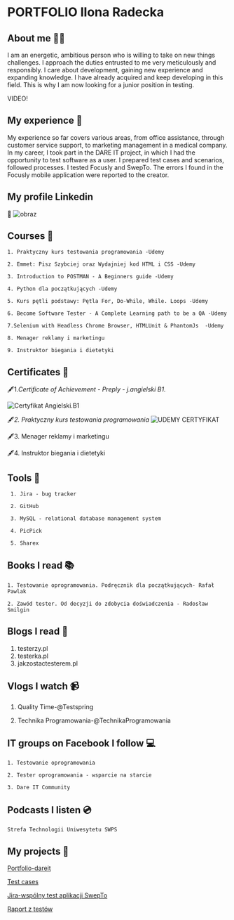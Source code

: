 # PORTFOLIO Ilona Radecka

## About me 🧍‍♀️

I am an energetic, ambitious person who is willing to take on new things
challenges. I approach the duties entrusted to me very meticulously and responsibly. I care about development, gaining new experience and expanding knowledge.
I have already acquired and keep developing in this field. This is why I am now looking for a junior position in testing.

VIDEO! 

## My experience 👩

My experience so far covers various areas, from office assistance, through customer service support, to marketing management in a medical company.
In my career, I took part in the DARE IT project, in which I had the opportunity to test software as a user.
I prepared test cases and scenarios, followed processes.
I tested Focusly and SwepTo. The errors I found in the Focusly mobile application were reported to the creator.

## My profile Linkedin
:open_file_folder: 
![[obraz](https://www.linkedin.com/in/ilona-radecka-3bb784251/)](https://user-images.githubusercontent.com/116502803/205628447-c3b96de6-ccc3-45c7-9c28-e18bb5794e20.png)



## Courses 📰

    1. Praktyczny kurs testowania programowania -Udemy
    
    2. Emmet: Pisz Szybciej oraz Wydajniej kod HTML i CSS -Udemy
    
    3. Introduction to POSTMAN - A Beginners guide -Udemy

    4. Python dla początkujących -Udemy
    
    5. Kurs pętli podstawy: Pętla For, Do-While, While. Loops -Udemy
    
    6. Become Software Tester - A Complete Learning path to be a QA -Udemy
    
    7.Selenium with Headless Chrome Browser, HTMLUnit & PhantomJs  -Udemy

    8. Menager reklamy i marketingu
    
    9. Instruktor biegania i dietetyki
 




    

## Certificates 🥇

:fountain_pen:1._Certificate of Achievement - Preply - j.angielski B1._

![Certyfikat Angielski.B1](https://user-images.githubusercontent.com/116502803/205497909-8727f9ce-8c51-4ef7-a19e-9c65423713a5.png)

   
:fountain_pen:_2. Praktyczny kurs testowania programowania_
![UDEMY CERTYFIKAT](https://user-images.githubusercontent.com/116502803/205497855-d0a71280-79f2-489c-81ac-3442f43484e1.png)


:fountain_pen:3. Menager reklamy i marketingu

:fountain_pen:4. Instruktor biegania i dietetyki



## Tools 🔨


     1. Jira - bug tracker
 
     2. GitHub
    
     3. MySQL - relational database management system
     
     4. PicPick
     
     5. Sharex
     
      

## Books I read :books:

    1. Testowanie oprogramowania. Podręcznik dla początkujących- Rafał Pawlak 
    
    2. Zawód tester. Od decyzji do zdobycia doświadczenia - Radosław  Smilgin 
 
    

## Blogs I read :page_with_curl:

   1. testerzy.pl
   2. testerka.pl
   3. jakzostactesterem.pl
    
## Vlogs I watch 📹

   1.  Quality Time-@Testspring
   
   
   3. Technika Programowania-@TechnikaProgramowania
   

## IT groups on Facebook I follow  	:computer:

    1. Testowanie oprogramowania
    
    2. Tester oprogramowania - wsparcie na starcie
    
    3. Dare IT Community
  
  
    
## Podcasts I listen :cd:

    Strefa Technologii Uniwesytetu SWPS
    


## My projects :electric_plug:

 
  [Portfolio-dareit](https://github.com/IlonaER/challenge_portfolio_ilona)

  [Test cases](https://docs.google.com/spreadsheets/d/1zVuimNVxVWDsMral14TWLH-uEDZOKgyXpBZP_CxqrSk/edit#gid=0)

  [Jira-wspólny test aplikacji SwepTo](https://halas2022.atlassian.net/jira/software/projects/CPP/boards/1?label=WEB%2CMOBILE)

  [Raport z testów](https://docs.google.com/document/d/1YbnCNxyN1HSR4tjZBn0cb0Dio-D4n25yaQ_PC2VSXjU/edit)




